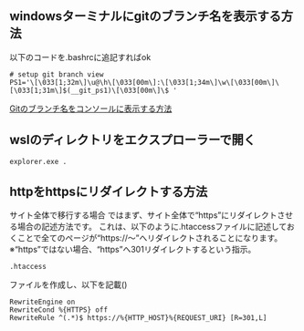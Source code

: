 ## windowsターミナルにgitのブランチ名を表示する方法
以下のコードを.bashrcに追記すればok
```
# setup git branch view
PS1='\[\033[1;32m\]\u@\h\[\033[00m\]:\[\033[1;34m\]\w\[\033[00m\]\[\033[1;31m\]$(__git_ps1)\[\033[00m\]\$ '
```
[Gitのブランチ名をコンソールに表示する方法](https://qiita.com/daijinload/items/2bb0031a706ce347aca6)

## wslのディレクトリをエクスプローラーで開く
```
explorer.exe .
```
## httpをhttpsにリダイレクトする方法
サイト全体で移行する場合
ではまず、サイト全体で“https”にリダイレクトさせる場合の記述方法です。
これは、以下のように.htaccessファイルに記述しておくことで全てのページが“https://～”へリダイレクトされることになります。
※“https”ではない場合、“https”へ301リダイレクトするという指示。
```
.htaccess
```
ファイルを作成し、以下を記載()
```
RewriteEngine on
RewriteCond %{HTTPS} off
RewriteRule ^(.*)$ https://%{HTTP_HOST}%{REQUEST_URI} [R=301,L]
```
